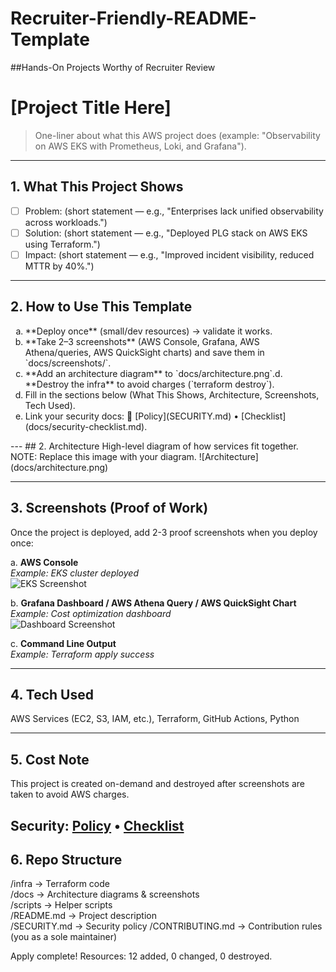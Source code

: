 # Recruiter-Friendly-README-Template
##Hands-On Projects Worthy of Recruiter Review
# [Project Title Here]

> One-liner about what this AWS project does (example: "Observability on AWS EKS with Prometheus, Loki, and Grafana").

---

## 1. What This Project Shows
- [ ] Problem: (short statement — e.g., "Enterprises lack unified observability across workloads.")
- [ ] Solution: (short statement — e.g., "Deployed PLG stack on AWS EKS using Terraform.")
- [ ] Impact: (short statement — e.g., "Improved incident visibility, reduced MTTR by 40%.")

---
## 2. How to Use This Template
<ol type="a">
<li> **Deploy once** (small/dev resources) → validate it works.
<li> **Take 2–3 screenshots** (AWS Console, Grafana, AWS Athena/queries, AWS QuickSight charts) and save them in `docs/screenshots/`.
<li> **Add an architecture diagram** to `docs/architecture.png`.d. **Destroy the infra** to avoid charges (`terraform destroy`).
<li> Fill in the sections below (What This Shows, Architecture, Screenshots, Tech Used).
<Li> Link your security docs: 🔐 [Policy](SECURITY.md) • [Checklist](docs/security-checklist.md).
</ol>
---
## 2. Architecture
High-level diagram of how services fit together.
NOTE: Replace this image with your diagram.
![Architecture](docs/architecture.png)

---

## 3. Screenshots (Proof of Work)
Once the project is deployed, add 2-3 proof screenshots when you deploy once: 

a. **AWS Console**  
   _Example: EKS cluster deployed_  
   ![EKS Screenshot](docs/screenshots/eks-cluster.png)

b. **Grafana Dashboard / AWS Athena Query / AWS QuickSight Chart**  
   _Example: Cost optimization dashboard_  
   ![Dashboard Screenshot](docs/screenshots/dashboard.png)

c. **Command Line Output**  
   _Example: Terraform apply success_  
   
---

## 4. Tech Used
AWS Services (EC2, S3, IAM, etc.), Terraform, GitHub Actions, Python  

---

## 5. Cost Note
This project is created on-demand and destroyed after screenshots are taken to avoid AWS charges.  

Security: [Policy](SECURITY.md) • [Checklist](docs/security-checklist.md)
---

## 6. Repo Structure
/infra       -> Terraform code  
/docs        -> Architecture diagrams & screenshots  
/scripts     -> Helper scripts  
/README.md   -> Project description  
/SECURITY.md -> Security policy
/CONTRIBUTING.md -> Contribution rules (you as a sole maintainer)

   
   Apply complete! Resources: 12 added, 0 changed, 0 destroyed.
